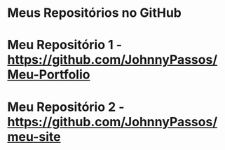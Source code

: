 # Meus Repositórios no GitHub 
# Meu Repositório 1 - https://github.com/JohnnyPassos/Meu-Portfolio
# Meu Repositório 2 - https://github.com/JohnnyPassos/meu-site
